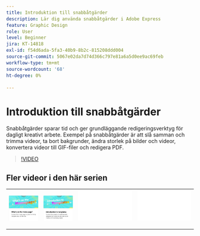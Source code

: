 ```yaml
---
title: Introduktion till snabbåtgärder
description: Lär dig använda snabbåtgärder i Adobe Express
feature: Graphic Design
role: User
level: Beginner
jira: KT-14818
exl-id: f54d6ada-5fa3-40b9-8b2c-815208ddd004
source-git-commit: 5067e02da7d74d366c797e81a6a5d0ee9ac69feb
workflow-type: tm+mt
source-wordcount: '68'
ht-degree: 0%

---
```


# Introduktion till snabbåtgärder

Snabbåtgärder sparar tid och ger grundläggande redigeringsverktyg för dagligt kreativt arbete. Exempel på snabbåtgärder är att slå samman och trimma videor, ta bort bakgrunder, ändra storlek på bilder och videor, konvertera videor till GIF-filer och redigera PDF.

>[!VIDEO](https://video.tv.adobe.com/v/3446302?quality=12&learn=on&hidetitle=true&captions=swe)

## Fler videor i den här serien

<table style="table-layout:fixed">
<tr>
 <td>
      <a href="get-started.md">
         <img alt="Vad finns på startsidan" src="assets/home-page.png" />
      </a>
 </td>
 <td>
      <a href="introduction-templates.md">
         <img alt="Introduktion till snabbåtgärder" src="assets/introduction-templates.png" />
      </a>
 </td>
 <td>
      <img alt="Avgränsare" src="../assets/Whitespacer.png" />
      <div>
      <br>
   </td>
   <td>
      <img alt="Avgränsare" src="../assets/Whitespacer.png" />
      <div>
      <br>
   </td>
</tr>
</table>
